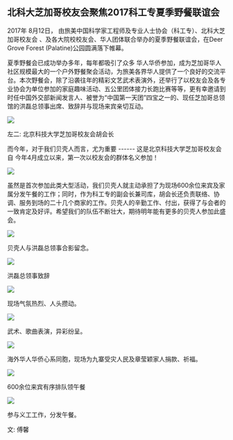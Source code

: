 北科大芝加哥校友会聚焦2017科工专夏季野餐联谊会
-------------------------------------------

2017年 8月12日，  由旅美中国科学家工程师及专业人士协会（科工专）、北科大芝加哥校友会  、及各大院校校友会、华人团体联合举办的夏季野餐联谊会，在Deer Grove Forest (Palatine)公园圆满落下帷幕。

夏季野餐会已成功举办多年，每年都吸引了众多  华人华侨参加，成为芝加哥华人社区规模最大的一个户外野餐聚会活动，为旅美各界华人提供了一个良好的交流平台。本次野餐会，除了沿袭往年的精彩文艺武术表演外，还举行了以校友会及各专业协会为单位参加的家庭趣味活动、五公里团体接力长跑比赛等等，更有幸邀请到时任中国外交部新闻发言人、被誉为“中国第一天团”四宝之一的、现任芝加哥总领馆的洪磊总领事出席、致辞并与现场来宾亲切互动。

![](images/20170816/image001.jpg)

左二:  北京科技大学芝加哥校友会胡会长

而今年，对于我们贝壳人而言，尤为重要 ------ 这是北京科技大学芝加哥校友会自  今年4月成立以来，第一次以校友会的群体名义参加！

![](images/20170816/image002.jpg)

虽然是首次参加此类大型活动，我们贝壳人就主动承担了为现场600余位来宾及家属分发午餐的工作；同时，作为科工专的副会长兼司库，胡会长还负责联络、协调、服务到场的二十几个商家的工作。贝壳人的辛勤工作、付出，获得了与会者的一致肯定及好评。希望我们的队伍不断壮大，期待明年能有更多的贝壳人参加此盛会。

![](images/20170816/image003.jpg)

贝壳人与洪磊总领事合影留念。

![](images/20170816/image004.jpg)

洪磊总领事致辞

![](images/20170816/image005.jpg)

现场气氛热烈、人头攒动。

![](images/20170816/image006.jpg)

武术、歌曲表演，异彩纷呈。

![](images/20170816/image007.jpg)

海外华人华侨心系同胞，现场为九寨受灾人民及章莹颖家人捐款、祈福。

![](images/20170816/image008.jpg)

600余位来宾有序排队领午餐

![](images/20170816/image009.jpg)

参与义工工作，分发午餐。

文:  傅馨
